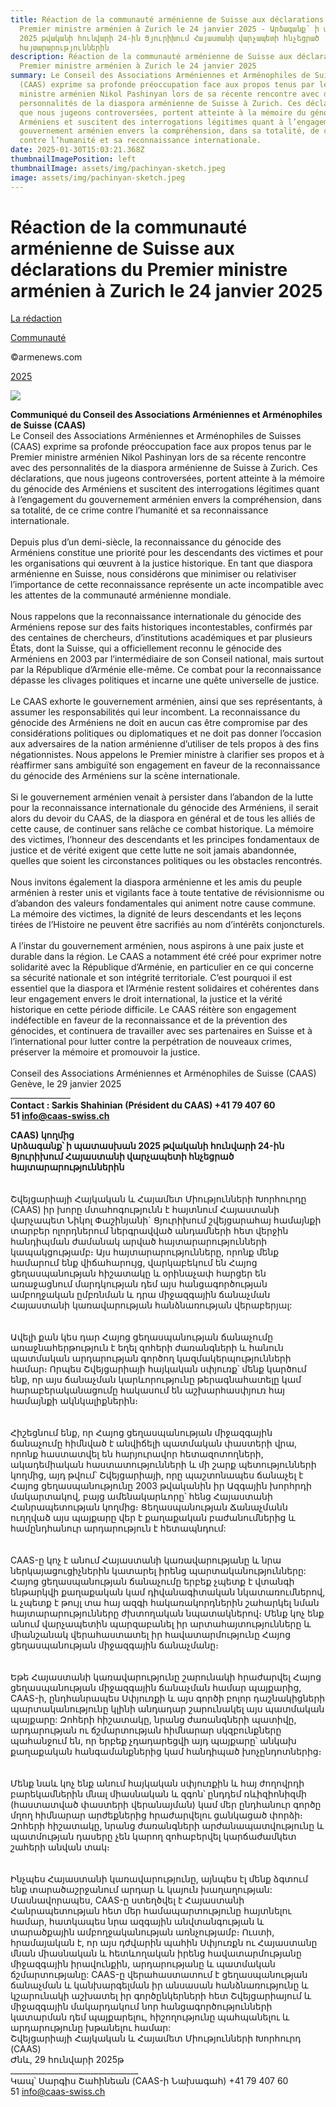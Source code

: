 ```yaml
---
title: Réaction de la communauté arménienne de Suisse aux déclarations du
  Premier ministre arménien à Zurich le 24 janvier 2025 - Արձագանք՝ ի պատասխան
  2025 թվականի հունվարի 24-ին Ցյուրիխում Հայաստանի վարչապետի հնչեցրած
  հայտարարություններին
description: Réaction de la communauté arménienne de Suisse aux déclarations du
  Premier ministre arménien à Zurich le 24 janvier 2025
summary: Le Conseil des Associations Arméniennes et Arménophiles de Suisses
  (CAAS) exprime sa profonde préoccupation face aux propos tenus par le Premier
  ministre arménien Nikol Pashinyan lors de sa récente rencontre avec des
  personnalités de la diaspora arménienne de Suisse à Zurich. Ces déclarations,
  que nous jugeons controversées, portent atteinte à la mémoire du génocide des
  Arméniens et suscitent des interrogations légitimes quant à l’engagement du
  gouvernement arménien envers la compréhension, dans sa totalité, de ce crime
  contre l’humanité et sa reconnaissance internationale.
date: 2025-01-30T15:03:21.368Z
thumbnailImagePosition: left
thumbnailImage: assets/img/pachinyan-sketch.jpeg
image: assets/img/pachinyan-sketch.jpeg
---
```

<!--StartFragment-->

# Réaction de la communauté arménienne de Suisse aux déclarations du Premier ministre arménien à Zurich le 24 janvier 2025

[La rédaction](https://www.armenews.com/author/toranian/)

[Communauté](https://www.armenews.com/categorie/communaute/)

©armenews.com

[2025](https://www.armenews.com/reaction-de-la-communaute-armenienne-de-suisse-aux-declarations-du-premier-ministre-armenien-a-zurich-le-24-janvier-2025/)

![](https://www.armenews.com/wp-content/uploads/2025/01/52702_b-1.jpeg)

**Communiqué du Conseil des Associations Arméniennes et Arménophiles de Suisse (CAAS)**\
Le Conseil des Associations Arméniennes et Arménophiles de Suisses (CAAS) exprime sa profonde préoccupation face aux propos tenus par le Premier ministre arménien Nikol Pashinyan lors de sa récente rencontre avec des personnalités de la diaspora arménienne de Suisse à Zurich. Ces déclarations, que nous jugeons controversées, portent atteinte à la mémoire du génocide des Arméniens et suscitent des interrogations légitimes quant à l’engagement du gouvernement arménien envers la compréhension, dans sa totalité, de ce crime contre l’humanité et sa reconnaissance internationale.\
\
Depuis plus d’un demi-siècle, la reconnaissance du génocide des Arméniens constitue une priorité pour les descendants des victimes et pour les organisations qui œuvrent à la justice historique. En tant que diaspora arménienne en Suisse, nous considérons que minimiser ou relativiser l’importance de cette reconnaissance représente un acte incompatible avec les attentes de la communauté arménienne mondiale.\
\
Nous rappelons que la reconnaissance internationale du génocide des Arméniens repose sur des faits historiques incontestables, confirmés par des centaines de chercheurs, d’institutions académiques et par plusieurs États, dont la Suisse, qui a officiellement reconnu le génocide des Arméniens en 2003 par l’intermédiaire de son Conseil national, mais surtout par la République d’Arménie elle-même. Ce combat pour la reconnaissance dépasse les clivages politiques et incarne une quête universelle de justice.\
\
Le CAAS exhorte le gouvernement arménien, ainsi que ses représentants, à assumer les responsabilités qui leur incombent. La reconnaissance du génocide des Arméniens ne doit en aucun cas être compromise par des considérations politiques ou diplomatiques et ne doit pas donner l’occasion aux adversaires de la nation arménienne d’utiliser de tels propos à des fins négationnistes. Nous appelons le Premier ministre à clarifier ses propos et à réaffirmer sans ambiguïté son engagement en faveur de la reconnaissance du génocide des Arméniens sur la scène internationale.\
\
Si le gouvernement arménien venait à persister dans l’abandon de la lutte pour la reconnaissance internationale du génocide des Arméniens, il serait alors du devoir du CAAS, de la diaspora en général et de tous les alliés de cette cause, de continuer sans relâche ce combat historique. La mémoire des victimes, l’honneur des descendants et les principes fondamentaux de justice et de vérité exigent que cette lutte ne soit jamais abandonnée, quelles que soient les circonstances politiques ou les obstacles rencontrés.\
\
Nous invitons également la diaspora arménienne et les amis du peuple arménien à rester unis et vigilants face à toute tentative de révisionnisme ou d’abandon des valeurs fondamentales qui animent notre cause commune. La mémoire des victimes, la dignité de leurs descendants et les leçons tirées de l’Histoire ne peuvent être sacrifiés au nom d’intérêts conjoncturels.\
\
A l’instar du gouvernement arménien, nous aspirons à une paix juste et durable dans la région. Le CAAS a notamment été créé pour exprimer notre solidarité avec la République d’Arménie, en particulier en ce qui concerne sa sécurité nationale et son intégrité territoriale. C’est pourquoi il est essentiel que la diaspora et l’Arménie restent solidaires et cohérentes dans leur engagement envers le droit international, la justice et la vérité historique en cette période difficile. Le CAAS réitère son engagement indéfectible en faveur de la reconnaissance et de la prévention des génocides, et continuera de travailler avec ses partenaires en Suisse et à l’international pour lutter contre la perpétration de nouveaux crimes, préserver la mémoire et promouvoir la justice.\
\
Conseil des Associations Arméniennes et Arménophiles de Suisse (CAAS)\
Genève, le 29 janvier 2025\
\_\_\_\_\_\_\_\_\_\_\_\_\_\__\
**Contact : Sarkis Shahinian (Président du CAAS) +41 79 407 60 51 info@caas-swiss.ch**

**CAAS) կողմից**\
**Արձագանք՝ ի պատասխան 2025 թվականի հունվարի 24-ին Ցյուրիխում Հայաստանի վարչապետի հնչեցրած հայտարարություններին**\
\
\
Շվեյցարիայի Հայկական և Հայամետ Միությունների Խորհուրդը (CAAS) իր խորը մտահոգությունն է հայտնում Հայաստանի վարչապետ Նիկոլ Փաշինյանի` Ցյուրիխում շվեյցարահայ համայնքի տարբեր ոլորդներում ներգրավված անդամների հետ վերջին հանդիպման ժամանակ արված հայտարարությունների կապակցությամբ։ Այս հայտարարությունները, որոնք մենք համարում ենք վիճահարույց, վարկաբեկում են Հայոց ցեղասպանության հիշատակը և օրինաչափ հարցեր են առաջացնում մարդկության դեմ այս հանցագործության ամբողջական ըմբռնման և դրա միջազգային ճանաչման Հայաստանի կառավարության հանձնառության վերաբերյալ:\
\
\
Ավելի քան կես դար Հայոց ցեղասպանության ճանաչումը առաջնահերթություն է եղել զոհերի ժառանգների և հանուն պատմական արդարության գործող կազմակերպությունների համար։ Որպես Շվեյցարիայի հայկական սփյուռք՝ մենք կարծում ենք, որ այս ճանաչման կարևորությունը թերագնահատելը կամ հարաբերականացումը հակասում են աշխարհասփյուռ հայ համայնքի ակնկալիքներին։\
\
\
Հիշեցնում ենք, որ Հայոց ցեղասպանության միջազգային ճանաչումը հիմնված է անվիճելի պատմական փաստերի վրա, որոնք հաստատվել են հարյուրավոր հետազոտողների, ակադեմիական հաստատությունների և մի շարք պետությունների կողմից, այդ թվում՝ Շվեյցարիայի, որը պաշտոնապես ճանաչել է Հայոց ցեղասպանությունը 2003 թվականին իր Ազգային խորհրդի մակարտակով, բայց ամենակարևորը՝ հենց Հայաստանի Հանրապետության կողմից։ Ցեղասպանության Ճանաչմանն ուղղված այս պայքարը վեր է քաղաքական բաժանումներից և համընդհանուր արդարություն է հետապնդում:\
\
\
CAAS-ը կոչ է անում Հայաստանի կառավարությանը և նրա ներկայացուցիչներին կատարել իրենց պարտականությունները: Հայոց ցեղասպանության ճանաչումը երբեք չպետք է վտանգի ենթարկվի քաղաքական կամ դիվանագիտական նկատառումներով, և չպետք է թույլ տա հայ ազգի հակառակորդներին շահարկել նման հայտարարությունները ժխտողական նպատակներով։ Մենք կոչ ենք անում վարչապետին պարզաբանել իր արտահայտությունները և միանշանակ վերահաստատել իր հավատարմությունը Հայոց ցեղասպանության միջազգային ճանաչմանը։\
\
\
Եթե Հայաստանի կառավարությունը շարունակի հրաժարվել Հայոց ցեղասպանության միջազգային ճանաչման համար պայքարից, CAAS-ի, ընդհանրապես Սփյուռքի և այս գործի բոլոր դաշնակիցների պարտականությունը կլինի անդադար շարունակել այս պատմական պայքարը: Զոհերի հիշատակը, նրանց ժառանգների պատիվը, արդարության ու ճշմարտության հիմնարար սկզբունքները պահանջում են, որ երբեք չդադարեցվի այդ պայքարը՝ անկախ քաղաքական հանգամանքներից կամ հանդիպած խոչընդոտներից։\
\
\
Մենք նաև կոչ ենք անում հայկական սփյուռքին և հայ ժողովրդի բարեկամներին մնալ միասնական և զգոն՝ ընդդեմ ռևիզիոնիզմի (հաստատված փաստերի վերանայման) կամ մեր ընդհանուր գործը մղող հիմնարար արժեքներից հրաժարվելու ցանկացած փորձի։ Զոհերի հիշատակը, նրանց ժառանգների արժանապատվությունը և պատմության դասերը չեն կարող զոհաբերվել կարճաժամկետ շահերի անվան տակ։\
\
\
Ինչպես Հայաստանի կառավարությունը, այնպես էլ մենք ձգտում ենք տարածաշրջանում արդար և կայուն խաղաղության: Մասնավորապես, CAAS-ը ստեղծվել է Հայաստանի Հանրապետության հետ մեր համապարտությունը հայտնելու համար, հատկապես նրա ազգային անվտանգության և տարածքային ամբողջականության առնչությամբ։ Ուստի, հրամայական է, որ այս դժվարին պահին Սփյուռքն ու Հայաստանը մնան միասնական և հետևողական իրենց հավատարմությանը միջազգային իրավունքին, արդարությանը և պատմական ճշմարտությանը: CAAS-ը վերահաստատում է ցեղասպանության ճանաչման և կանխարգելման իր անսասան հանձնառությունը և կշարունակի աշխատել իր գործընկերների հետ Շվեյցարիայում և միջազգային մակարդակում նոր հանցագործությունների կատարման դեմ պայքարելու, հիշողությունը պահպանելու և արդարությունը խթանելու համար:\
Շվեյցարիայի Հայկական և Հայամետ Միությունների Խորհուրդ (CAAS)\
Ժնև, 29 հունվարի 2025թ\
\_\_\_\_\_\_\_\_\_\_\_\_\_\_\_\_\_\_\_\_\_\_\_\_\_\_\_\_\_\_\_\_\
Կապ՝ Սարգիս Շահինեան (CAAS-ի Նախագահ) +41 79 407 60 51 info@caas-swiss.ch

<!--EndFragment-->